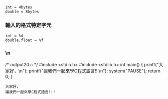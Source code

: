 ```
int = 4bytes
double = 8bytes
```
### 輸入的格式特定字元
```
int = %d
double,float = %f
```
### \n

/* output20.c */
#include <stdio.h>
#include <stdlib.h>
int main()
{
    printf("大家好，\n");
    printf("讓我們一起來學C程式語言!!!\n");
    system("PAUSE");
    return 0;
}
```
大家好，
讓我們一起來學C程式語言!!!
```

